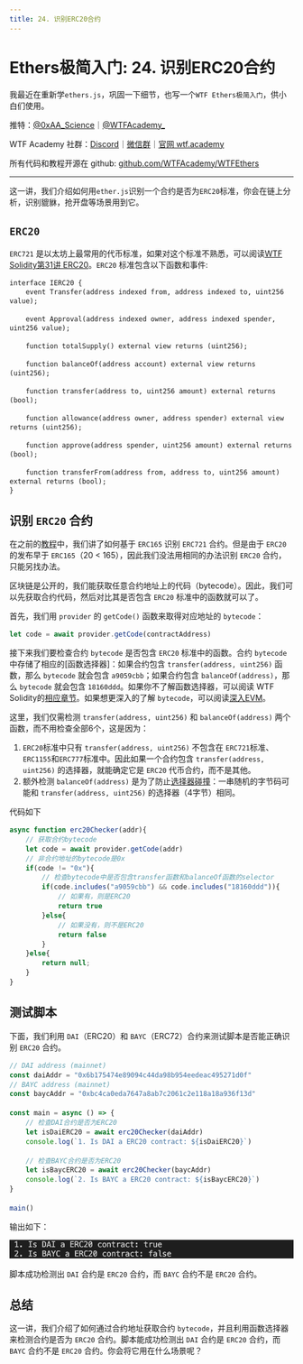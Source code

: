 ```yaml
---
title: 24. 识别ERC20合约
---
```


# Ethers极简入门: 24. 识别ERC20合约

我最近在重新学`ethers.js`，巩固一下细节，也写一个`WTF Ethers极简入门`，供小白们使用。

推特：[@0xAA_Science](https://twitter.com/0xAA_Science)｜[@WTFAcademy_](https://twitter.com/WTFAcademy_)

WTF Academy 社群：[Discord](https://discord.gg/5akcruXrsk)｜[微信群](https://docs.google.com/forms/d/e/1FAIpQLSe4KGT8Sh6sJ7hedQRuIYirOoZK_85miz3dw7vA1-YjodgJ-A/viewform?usp=sf_link)｜[官网 wtf.academy](https://wtf.academy)

所有代码和教程开源在 github: [github.com/WTFAcademy/WTFEthers](https://github.com/WTFAcademy/WTF-Ethers)

---

这一讲，我们介绍如何用`ether.js`识别一个合约是否为`ERC20`标准，你会在链上分析，识别貔貅，抢开盘等场景用到它。

## `ERC20`

`ERC721` 是以太坊上最常用的代币标准，如果对这个标准不熟悉，可以阅读[WTF Solidity第31讲 ERC20](https://github.com/AmazingAng/WTF-Solidity/blob/main/31_ERC20/readme.md)。`ERC20` 标准包含以下函数和事件:
```solidity
interface IERC20 {
    event Transfer(address indexed from, address indexed to, uint256 value);

    event Approval(address indexed owner, address indexed spender, uint256 value);

    function totalSupply() external view returns (uint256);

    function balanceOf(address account) external view returns (uint256);

    function transfer(address to, uint256 amount) external returns (bool);

    function allowance(address owner, address spender) external view returns (uint256);

    function approve(address spender, uint256 amount) external returns (bool);

    function transferFrom(address from, address to, uint256 amount) external returns (bool);
}
```

## 识别 `ERC20` 合约
在之前的[教程](https://github.com/WTFAcademy/WTF-Ethers/blob/main/12_ERC721Check/readme.md)中，我们讲了如何基于 `ERC165` 识别 `ERC721` 合约。但是由于 `ERC20` 的发布早于 `ERC165`（20 < 165），因此我们没法用相同的办法识别 `ERC20` 合约，只能另找办法。

区块链是公开的，我们能获取任意合约地址上的代码（bytecode）。因此，我们可以先获取合约代码，然后对比其是否包含 `ERC20` 标准中的函数就可以了。

首先，我们用 `provider` 的 `getCode()` 函数来取得对应地址的 `bytecode`：
```js
let code = await provider.getCode(contractAddress)
```

接下来我们要检查合约 `bytecode` 是否包含 `ERC20` 标准中的函数。合约 `bytecode` 中存储了相应的[函数选择器]：如果合约包含 `transfer(address, uint256)` 函数，那么 `bytecode` 就会包含 `a9059cbb`；如果合约包含 `balanceOf(address)`，那么 `bytecode` 就会包含 `18160ddd`。如果你不了解函数选择器，可以阅读 WTF Solidity的[相应章节](https://github.com/AmazingAng/WTF-Solidity/blob/main/29_Selector/readme.md)。如果想更深入的了解 `bytecode`，可以阅读[深入EVM](https://github.com/AmazingAng/WTFSolidity/blob/main/Topics/Translation/DiveEVM2017)。

这里，我们仅需检测  `transfer(address, uint256)` 和 `balanceOf(address)` 两个函数，而不用检查全部6个，这是因为：
1. `ERC20`标准中只有 `transfer(address, uint256)` 不包含在 `ERC721`标准、`ERC1155`和`ERC777`标准中。因此如果一个合约包含 `transfer(address, uint256)` 的选择器，就能确定它是 `ERC20` 代币合约，而不是其他。
2. 额外检测 `balanceOf(address)` 是为了防止[选择器碰撞](https://github.com/AmazingAng/WTFSolidity/blob/main/S01_ReentrancyAttack/readme.md)：一串随机的字节码可能和 `transfer(address, uint256)` 的选择器（4字节）相同。

代码如下
```js
async function erc20Checker(addr){
    // 获取合约bytecode
    let code = await provider.getCode(addr)
    // 非合约地址的bytecode是0x
    if(code != "0x"){
        // 检查bytecode中是否包含transfer函数和balanceOf函数的selector
        if(code.includes("a9059cbb") && code.includes("18160ddd")){
            // 如果有，则是ERC20
            return true
        }else{
            // 如果没有，则不是ERC20
            return false
        }
    }else{
        return null;
    }
}
```

## 测试脚本

下面，我们利用 `DAI`（ERC20）和 `BAYC`（ERC72）合约来测试脚本是否能正确识别 `ERC20` 合约。

```js
// DAI address (mainnet)
const daiAddr = "0x6b175474e89094c44da98b954eedeac495271d0f"
// BAYC address (mainnet)
const baycAddr = "0xbc4ca0eda7647a8ab7c2061c2e118a18a936f13d"

const main = async () => {
    // 检查DAI合约是否为ERC20
    let isDaiERC20 = await erc20Checker(daiAddr)
    console.log(`1. Is DAI a ERC20 contract: ${isDaiERC20}`)

    // 检查BAYC合约是否为ERC20
    let isBaycERC20 = await erc20Checker(baycAddr)
    console.log(`2. Is BAYC a ERC20 contract: ${isBaycERC20}`)
}

main()
```

输出如下：

![](./img/24-1.png)

脚本成功检测出 `DAI` 合约是 `ERC20` 合约，而 `BAYC` 合约不是 `ERC20` 合约。

## 总结

这一讲，我们介绍了如何通过合约地址获取合约 `bytecode`，并且利用函数选择器来检测合约是否为 `ERC20` 合约。脚本能成功检测出 `DAI` 合约是 `ERC20` 合约，而 `BAYC` 合约不是 `ERC20` 合约。你会将它用在什么场景呢？
